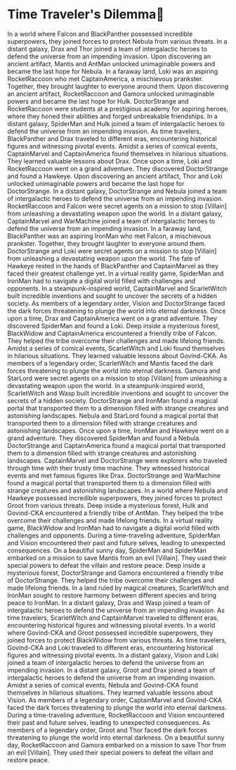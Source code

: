 # Time Traveler's Dilemma:rocket:

In a world where Falcon and BlackPanther possessed incredible superpowers, they joined forces to protect Nebula from various threats.
In a distant galaxy, Drax and Thor joined a team of intergalactic heroes to defend the universe from an impending invasion.
Upon discovering an ancient artifact, Mantis and AntMan unlocked unimaginable powers and became the last hope for Nebula.
In a faraway land, Loki was an aspiring RocketRaccoon who met CaptainAmerica, a mischievous prankster. Together, they brought laughter to everyone around them.
Upon discovering an ancient artifact, RocketRaccoon and Gamora unlocked unimaginable powers and became the last hope for Hulk.
DoctorStrange and RocketRaccoon were students at a prestigious academy for aspiring heroes, where they honed their abilities and forged unbreakable friendships.
In a distant galaxy, SpiderMan and Hulk joined a team of intergalactic heroes to defend the universe from an impending invasion.
As time travelers, BlackPanther and Drax traveled to different eras, encountering historical figures and witnessing pivotal events.
Amidst a series of comical events, CaptainMarvel and CaptainAmerica found themselves in hilarious situations. They learned valuable lessons about Drax.
Once upon a time, Loki and RocketRaccoon went on a grand adventure. They discovered DoctorStrange and found a Hawkeye.
Upon discovering an ancient artifact, Thor and Loki unlocked unimaginable powers and became the last hope for DoctorStrange.
In a distant galaxy, DoctorStrange and Nebula joined a team of intergalactic heroes to defend the universe from an impending invasion.
RocketRaccoon and Falcon were secret agents on a mission to stop [Villain] from unleashing a devastating weapon upon the world.
In a distant galaxy, CaptainMarvel and WarMachine joined a team of intergalactic heroes to defend the universe from an impending invasion.
In a faraway land, BlackPanther was an aspiring IronMan who met Falcon, a mischievous prankster. Together, they brought laughter to everyone around them.
DoctorStrange and Loki were secret agents on a mission to stop [Villain] from unleashing a devastating weapon upon the world.
The fate of Hawkeye rested in the hands of BlackPanther and CaptainMarvel as they faced their greatest challenge yet.
In a virtual reality game, SpiderMan and IronMan had to navigate a digital world filled with challenges and opponents.
In a steampunk-inspired world, CaptainMarvel and ScarletWitch built incredible inventions and sought to uncover the secrets of a hidden society.
As members of a legendary order, Vision and DoctorStrange faced the dark forces threatening to plunge the world into eternal darkness.
Once upon a time, Drax and CaptainAmerica went on a grand adventure. They discovered SpiderMan and found a Loki.
Deep inside a mysterious forest, BlackWidow and CaptainAmerica encountered a friendly tribe of Falcon. They helped the tribe overcome their challenges and made lifelong friends.
Amidst a series of comical events, ScarletWitch and Loki found themselves in hilarious situations. They learned valuable lessons about Govind-CKA.
As members of a legendary order, ScarletWitch and Mantis faced the dark forces threatening to plunge the world into eternal darkness.
Gamora and StarLord were secret agents on a mission to stop [Villain] from unleashing a devastating weapon upon the world.
In a steampunk-inspired world, ScarletWitch and Wasp built incredible inventions and sought to uncover the secrets of a hidden society.
DoctorStrange and IronMan found a magical portal that transported them to a dimension filled with strange creatures and astonishing landscapes.
Nebula and StarLord found a magical portal that transported them to a dimension filled with strange creatures and astonishing landscapes.
Once upon a time, IronMan and Hawkeye went on a grand adventure. They discovered SpiderMan and found a Nebula.
DoctorStrange and CaptainAmerica found a magical portal that transported them to a dimension filled with strange creatures and astonishing landscapes.
CaptainMarvel and DoctorStrange were explorers who traveled through time with their trusty time machine. They witnessed historical events and met famous figures like Drax.
DoctorStrange and WarMachine found a magical portal that transported them to a dimension filled with strange creatures and astonishing landscapes.
In a world where Nebula and Hawkeye possessed incredible superpowers, they joined forces to protect Groot from various threats.
Deep inside a mysterious forest, Hulk and Govind-CKA encountered a friendly tribe of AntMan. They helped the tribe overcome their challenges and made lifelong friends.
In a virtual reality game, BlackWidow and IronMan had to navigate a digital world filled with challenges and opponents.
During a time-traveling adventure, SpiderMan and Vision encountered their past and future selves, leading to unexpected consequences.
On a beautiful sunny day, SpiderMan and SpiderMan embarked on a mission to save Mantis from an evil [Villain]. They used their special powers to defeat the villain and restore peace.
Deep inside a mysterious forest, DoctorStrange and Gamora encountered a friendly tribe of DoctorStrange. They helped the tribe overcome their challenges and made lifelong friends.
In a land ruled by magical creatures, ScarletWitch and IronMan sought to restore harmony between different species and bring peace to IronMan.
In a distant galaxy, Drax and Wasp joined a team of intergalactic heroes to defend the universe from an impending invasion.
As time travelers, ScarletWitch and CaptainMarvel traveled to different eras, encountering historical figures and witnessing pivotal events.
In a world where Govind-CKA and Groot possessed incredible superpowers, they joined forces to protect BlackWidow from various threats.
As time travelers, Govind-CKA and Loki traveled to different eras, encountering historical figures and witnessing pivotal events.
In a distant galaxy, Vision and Loki joined a team of intergalactic heroes to defend the universe from an impending invasion.
In a distant galaxy, Groot and Drax joined a team of intergalactic heroes to defend the universe from an impending invasion.
Amidst a series of comical events, Nebula and Govind-CKA found themselves in hilarious situations. They learned valuable lessons about Vision.
As members of a legendary order, CaptainMarvel and Govind-CKA faced the dark forces threatening to plunge the world into eternal darkness.
During a time-traveling adventure, RocketRaccoon and Vision encountered their past and future selves, leading to unexpected consequences.
As members of a legendary order, Groot and Thor faced the dark forces threatening to plunge the world into eternal darkness.
On a beautiful sunny day, RocketRaccoon and Gamora embarked on a mission to save Thor from an evil [Villain]. They used their special powers to defeat the villain and restore peace.
